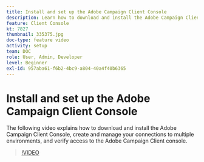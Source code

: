 ```yaml
---
title: Install and set up the Adobe Campaign Client Console
description: Learn how to download and install the Adobe Campaign Client Console, create and manage your connections to multiple environments, and to verify access to the Adobe Campaign Client console.
feature: Client Console
kt: 7827
thumbnail: 335375.jpg
doc-type: feature video
activity: setup
team: DOC
role: User, Admin, Developer
level: Beginner
exl-id: 957aba61-f6b2-4bc9-a804-40a4f40b6365
---
```

# Install and set up the Adobe Campaign Client Console

The following video explains how to download and install the Adobe Campaign Client Console, create and manage your connections to multiple environments, and verify access to the Adobe Campaign Client console.

>[!VIDEO](https://video.tv.adobe.com/v/335375?quality=12&learn=on)
